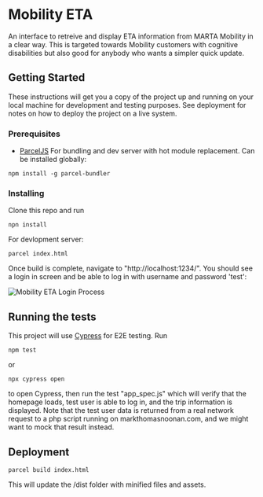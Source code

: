 # Mobility ETA

An interface to retreive and display ETA information from MARTA Mobility in a clear way. This is targeted towards Mobility customers with cognitive disabilities but also good for anybody who wants a simpler quick update.

## Getting Started

These instructions will get you a copy of the project up and running on your local machine for development and testing purposes. See deployment for notes on how to deploy the project on a live system.

### Prerequisites

- [ParcelJS](https://github.com/parcel-bundler/parcel) For bundling and dev server with hot module replacement. Can be installed globally:

```
npm install -g parcel-bundler
```

### Installing

Clone this repo and run

```
npn install
```

For devlopment server:
```
parcel index.html
```

Once build is complete, navigate to "http://localhost:1234/". You should see a login in screen and be able to log in with username and password 'test':

![Mobility ETA Login Process](https://media.giphy.com/media/1zRdhwH9CKNjzeHdH0/giphy.gif)


## Running the tests

This project will use [Cypress](https://www.cypress.io/) for E2E testing. Run 
```
npm test
```
or 
```
npx cypress open
```
to open Cypress, then run the test "app_spec.js" which will verify that the homepage loads, test user is able to log in, and the trip information is displayed. Note that the test user data is returned from a real network request to a php script running on markthomasnoonan.com, and we might want to mock that result instead.

## Deployment

```
parcel build index.html
```
This will update the /dist folder with minified files and assets.
